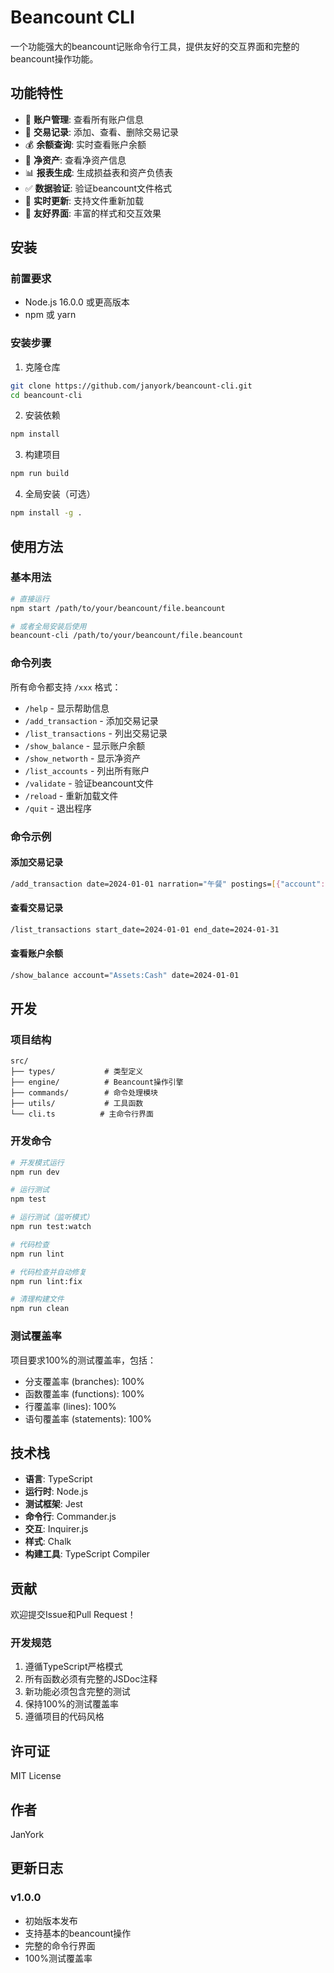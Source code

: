 # Beancount CLI

一个功能强大的beancount记账命令行工具，提供友好的交互界面和完整的beancount操作功能。

## 功能特性

- 🏦 **账户管理**: 查看所有账户信息
- 📝 **交易记录**: 添加、查看、删除交易记录
- 💰 **余额查询**: 实时查看账户余额
- 💎 **净资产**: 查看净资产信息
- 📊 **报表生成**: 生成损益表和资产负债表
- ✅ **数据验证**: 验证beancount文件格式
- 🔄 **实时更新**: 支持文件重新加载
- 🎨 **友好界面**: 丰富的样式和交互效果

## 安装

### 前置要求

- Node.js 16.0.0 或更高版本
- npm 或 yarn

### 安装步骤

1. 克隆仓库
```bash
git clone https://github.com/janyork/beancount-cli.git
cd beancount-cli
```

2. 安装依赖
```bash
npm install
```

3. 构建项目
```bash
npm run build
```

4. 全局安装（可选）
```bash
npm install -g .
```

## 使用方法

### 基本用法

```bash
# 直接运行
npm start /path/to/your/beancount/file.beancount

# 或者全局安装后使用
beancount-cli /path/to/your/beancount/file.beancount
```

### 命令列表

所有命令都支持 `/xxx` 格式：

- `/help` - 显示帮助信息
- `/add_transaction` - 添加交易记录
- `/list_transactions` - 列出交易记录
- `/show_balance` - 显示账户余额
- `/show_networth` - 显示净资产
- `/list_accounts` - 列出所有账户
- `/validate` - 验证beancount文件
- `/reload` - 重新加载文件
- `/quit` - 退出程序

### 命令示例

#### 添加交易记录
```bash
/add_transaction date=2024-01-01 narration="午餐" postings=[{"account":"Expenses:Food","amount":25},{"account":"Assets:Cash","amount":-25}]
```

#### 查看交易记录
```bash
/list_transactions start_date=2024-01-01 end_date=2024-01-31
```

#### 查看账户余额
```bash
/show_balance account="Assets:Cash" date=2024-01-01
```

## 开发

### 项目结构

```
src/
├── types/           # 类型定义
├── engine/          # Beancount操作引擎
├── commands/        # 命令处理模块
├── utils/           # 工具函数
└── cli.ts          # 主命令行界面
```

### 开发命令

```bash
# 开发模式运行
npm run dev

# 运行测试
npm test

# 运行测试（监听模式）
npm run test:watch

# 代码检查
npm run lint

# 代码检查并自动修复
npm run lint:fix

# 清理构建文件
npm run clean
```

### 测试覆盖率

项目要求100%的测试覆盖率，包括：
- 分支覆盖率 (branches): 100%
- 函数覆盖率 (functions): 100%
- 行覆盖率 (lines): 100%
- 语句覆盖率 (statements): 100%

## 技术栈

- **语言**: TypeScript
- **运行时**: Node.js
- **测试框架**: Jest
- **命令行**: Commander.js
- **交互**: Inquirer.js
- **样式**: Chalk
- **构建工具**: TypeScript Compiler

## 贡献

欢迎提交Issue和Pull Request！

### 开发规范

1. 遵循TypeScript严格模式
2. 所有函数必须有完整的JSDoc注释
3. 新功能必须包含完整的测试
4. 保持100%的测试覆盖率
5. 遵循项目的代码风格

## 许可证

MIT License

## 作者

JanYork

## 更新日志

### v1.0.0
- 初始版本发布
- 支持基本的beancount操作
- 完整的命令行界面
- 100%测试覆盖率 